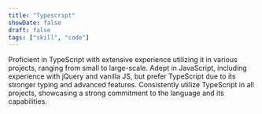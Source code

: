 ```yaml
---
title: "Typescript"
showDate: false
draft: false
tags: ["skill", "code"]
---
```


Proficient in TypeScript with extensive experience utilizing it in various projects, ranging from small to large-scale. Adept in JavaScript, including experience with jQuery and vanilla JS, but prefer TypeScript due to its stronger typing and advanced features. Consistently utilize TypeScript in all projects, showcasing a strong commitment to the language and its capabilities.
